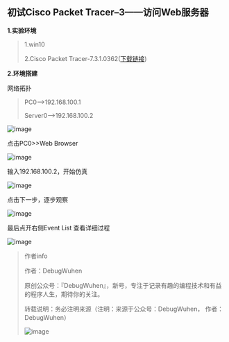 ## 初试Cisco Packet Tracer–3——访问Web服务器

**1.实验环境**

>1.win10
>
>2.Cisco Packet Tracer-7.3.1.0362([下载链接](https://www.netacad.com/zh-hans/courses/packet-tracer/introduction-packet-tracer))

**2.环境搭建**

网络拓扑

>PC0-->192.168.100.1
>
>Server0-->192.168.100.2

![image](https://user-images.githubusercontent.com/48900845/112760636-58eec000-902a-11eb-9409-8b92a3b5dc42.png)

点击PC0>>Web Browser

![image](https://user-images.githubusercontent.com/48900845/112760645-5f7d3780-902a-11eb-9d4a-ff5ebc85e65f.png)

输入192.168.100.2，开始仿真

![image](https://user-images.githubusercontent.com/48900845/112760660-67d57280-902a-11eb-9115-6a47b6784aed.png)

点击下一步，逐步观察

![image](https://user-images.githubusercontent.com/48900845/112760670-6e63ea00-902a-11eb-844f-5128746e2aec.png)

最后点开右侧Event List 查看详细过程

![image](https://user-images.githubusercontent.com/48900845/112760680-758af800-902a-11eb-9004-99803cc54191.png)



>作者info
>
>作者：DebugWuhen
>
>原创公众号：『DebugWuhen』，新号，专注于记录有趣的编程技术和有益的程序人生，期待你的关注。
>
>转载说明：务必注明来源（注明：来源于公众号：DebugWuhen， 作者：DebugWuhen）
>
>![image](https://user-images.githubusercontent.com/48900845/112752163-3b0e6480-9004-11eb-899d-66ddef749c2b.png)
